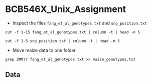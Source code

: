# BCB546X_Unix_Assignment
* Inspect the files `fang_et_al_genotypes.txt` and `snp_position.txt`

```
cut -f 1-15 fang_et_al_genotypes.txt | column -t | head -n 5

cut -f 1-5 snp_position.txt | column -t | head -n 5
```

* Move maize data to one folder

```
grep ZMM?? fang_et_al_genotypes.txt >> maize_genotypes.txt
```
## Data 
<!--stackedit_data:
eyJoaXN0b3J5IjpbMzIwNDk1MzcyLDY2MzU3MjkyMiwtMTcyNz
k3MjkxNCw2MTIyNzA1LDkyNjY0MzY0M119
-->